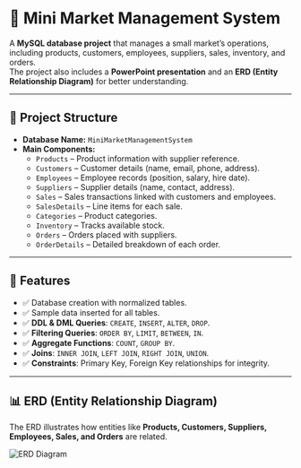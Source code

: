 # 🛒 Mini Market Management System

A **MySQL database project** that manages a small market’s operations, including products, customers, employees, suppliers, sales, inventory, and orders.  
The project also includes a **PowerPoint presentation** and an **ERD (Entity Relationship Diagram)** for better understanding.  

---

## 📂 Project Structure
- **Database Name:** `MiniMarketManagementSystem`
- **Main Components:**
  - `Products` – Product information with supplier reference.
  - `Customers` – Customer details (name, email, phone, address).
  - `Employees` – Employee records (position, salary, hire date).
  - `Suppliers` – Supplier details (name, contact, address).
  - `Sales` – Sales transactions linked with customers and employees.
  - `SalesDetails` – Line items for each sale.
  - `Categories` – Product categories.
  - `Inventory` – Tracks available stock.
  - `Orders` – Orders placed with suppliers.
  - `OrderDetails` – Detailed breakdown of each order.

---

## 🚀 Features
- ✅ Database creation with normalized tables.  
- ✅ Sample data inserted for all tables.  
- ✅ **DDL & DML Queries**: `CREATE`, `INSERT`, `ALTER`, `DROP`.  
- ✅ **Filtering Queries**: `ORDER BY`, `LIMIT`, `BETWEEN`, `IN`.  
- ✅ **Aggregate Functions**: `COUNT`, `GROUP BY`.  
- ✅ **Joins**: `INNER JOIN`, `LEFT JOIN`, `RIGHT JOIN`, `UNION`.  
- ✅ **Constraints**: Primary Key, Foreign Key relationships for integrity.  

---

## 📊 ERD (Entity Relationship Diagram)
The ERD illustrates how entities like **Products, Customers, Suppliers, Employees, Sales, and Orders** are related.  

![ERD Diagram](ER_Model.jpg)
